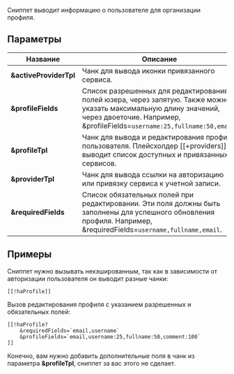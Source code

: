 Сниппет выводит информацию о пользователе для организации профиля.

## Параметры

Название				| Описание
------------------------|-------------------------------------------------------------------
**&activeProviderTpl**	| Чанк для вывода иконки привязанного сервиса.
**&profileFields**		| Список разрешенных для редактирования полей юзера, через запятую. Также можно указать максимальную длину значений, через двоеточие. Например, &profileFields=`username:25,fullname:50,email`.
**&profileTpl**			| Чанк для вывода и редактирования профиля пользователя. Плейсхолдер [[+providers]] выводит список доступных и привязанных сервисов.
**&providerTpl**		| Чанк для вывода ссылки на авторизацию или привязку сервиса к учетной записи.
**&requiredFields**		| Список обязательных полей при редактировании. Эти поля должны быть заполнены для успешного обновления профиля. Например, &requiredFields=`username,fullname,email`.

## Примеры
Сниппет нужно вызывать некэшированным, так как в зависимости от авторизации пользователя он выводит разные чанки:
```
[[!haProfile]]
```

Вызов редактирования профиля с указанием разрешенных и обязательных полей:
```
[[!haProfile?
	&requiredFields=`email,username`
	&profileFields=`email,username:25,fullname:50,comment:100`
]]
```

Конечно, вам нужно добавить дополнительные поля в чанк из параметра **&profileTpl**, сниппет за вас этого не сделает.
